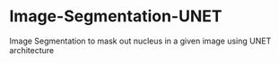 # Image-Segmentation-UNET
Image Segmentation to mask out nucleus in a given image using UNET architecture 
